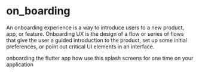 # on_boarding

An onboarding experience is a way to introduce users to a new product, app, or feature. Onboarding UX is the design of a flow or series of flows that give the user a guided introduction to the product, set up some initial preferences, or point out critical UI elements in an interface.

onboarding the flutter app how use this splash screens for one time on your application 

